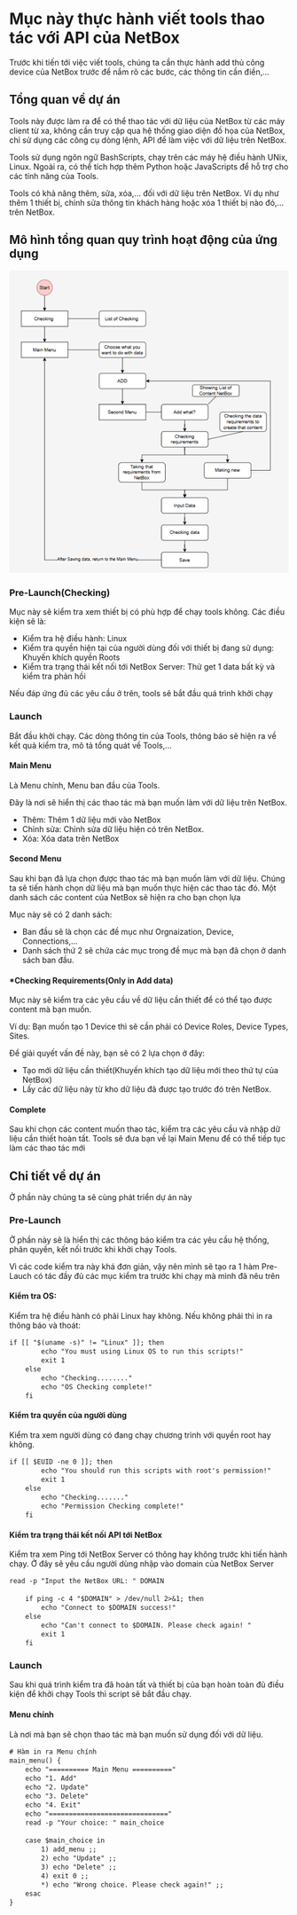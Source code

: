 # Mục này thực hành viết tools thao tác với API của NetBox
Trước khi tiến tới việc viết tools, chúng ta cần thực hành add thủ công device của NetBox trước để nắm rõ các bước, các thông tin cần điền,...

## Tổng quan về dự án
Tools này được làm ra để có thể thao tác với dữ liệu của NetBox từ các máy client từ xa, không cần truy cập qua hệ thống giao diện đồ họa của NetBox, chỉ sử dụng các công cụ dòng lệnh, API để làm việc với dữ liệu trên NetBox. 

Tools sử dụng ngôn ngữ BashScripts, chạy trên các máy hệ điều hành UNix, Linux. Ngoài ra, có thể tích hợp thêm Python hoặc JavaScripts để hỗ trợ cho các tính năng của Tools.

Tools có khả năng thêm, sửa, xóa,... đối với dữ liệu trên NetBox. Ví dụ như thêm 1 thiết bị, chỉnh sửa thông tin khách hàng hoặc xóa 1 thiết bị nào đó,... trên NetBox. 

## Mô hình tổng quan quy trình hoạt động của ứng dụng
![](/Anh/Screenshot_931.png)

### Pre-Launch(Checking)
Mục này sẽ kiểm tra xem thiết bị có phù hợp để chạy tools không. Các điều kiện sẽ là:
- Kiểm tra hệ điều hành: Linux
- Kiểm tra quyền hiện tại của người dùng đối với thiết bị đang sử dụng: Khuyến khích quyền Roots
- Kiểm tra trạng thái kết nối tới NetBox Server: Thử get 1 data bất kỳ và kiểm tra phản hồi

Nếu đáp ứng đủ các yêu cầu ở trên, tools sẽ bắt đầu quá trình khởi chạy

### Launch
Bắt đầu khởi chạy. Các dòng thông tin của Tools, thông báo sẽ hiện ra về kết quả kiểm tra, mô tả tổng quát về Tools,...
#### Main Menu
Là Menu chính, Menu ban đầu của Tools.

Đây là nơi sẽ hiển thị các thao tác mà bạn muốn làm với dữ liệu trên NetBox.
- Thêm: Thêm 1 dữ liệu mới vào NetBox
- Chỉnh sửa: Chỉnh sửa dữ liệu hiện có trên NetBox.
- Xóa: Xóa data trên NetBox

#### Second Menu
Sau khi bạn đã lựa chọn được thao tác mà bạn muốn làm với dữ liệu. Chúng ta sẽ tiến hành chọn dữ liệu mà bạn muốn thực hiện các thao tác đó. Một danh sách các content của NetBox sẽ hiện ra cho bạn chọn lựa

Mục này sẽ có 2 danh sách: 
- Ban đầu sẽ là chọn các đề mục như Orgnaization, Device, Connections,...
- Danh sách thứ 2 sẽ chứa các mục trong đề mục mà bạn đã chọn ở danh sách ban đầu.

#### *Checking Requirements(Only in Add data)
Mục này sẽ kiểm tra các yêu cầu về dữ liệu cần thiết để có thể tạo được content mà bạn muốn.

Ví dụ: Bạn muốn tạo 1 Device thì sẽ cần phải có Device Roles, Device Types, Sites.

Để giải quyết vấn đề này, bạn sẽ có 2 lựa chọn ở đây:
- Tạo mới dữ liệu cần thiết(Khuyến khích tạo dữ liệu mới theo thứ tự của NetBox)
- Lấy các dữ liệu này từ kho dữ liệu đã được tạo trước đó trên NetBox.

#### Complete
Sau khi chọn các content muốn thao tác, kiểm tra các yêu cầu và nhập dữ liệu cần thiết hoàn tất. Tools sẽ đưa bạn về lại Main Menu để có thể tiếp tục làm các thao tác mới

## Chi tiết về dự án
Ở phần này chúng ta sẽ cùng phát triển dự án này
### Pre-Launch
Ở phần này sẽ là hiển thị các thông báo kiểm tra các yêu cầu hệ thống, phân quyền, kết nối trước khi khởi chạy Tools.

Vì các code kiểm tra này khá đơn giản, vậy nên mình sẽ tạo ra 1 hàm Pre-Lauch có tác đầy đủ các mục kiểm tra trước khi chạy mà mình đã nêu trên
#### Kiểm tra OS:
Kiểm tra hệ điều hành có phải Linux hay không. Nếu không phải thì in ra thông báo và thoát:
```
if [[ "$(uname -s)" != "Linux" ]]; then
        echo "You must using Linux OS to run this scripts!"
        exit 1
    else
        echo "Checking........"
        echo "OS Checking complete!"
    fi
```

#### Kiểm tra quyền của người dùng
Kiểm tra xem người dùng có đang chạy chương trình với quyền root hay không.
```
if [[ $EUID -ne 0 ]]; then
        echo "You should run this scripts with root's permission!"
        exit 1
    else
        echo "Checking......."
        echo "Permission Checking complete!"
    fi
```
#### Kiểm tra trạng thái kết nối API tới NetBox
Kiểm tra xem Ping tới NetBox Server có thông hay không trước khi tiến hành chạy. Ở đây sẽ yêu cầu người dùng nhập vào domain của NetBox Server
```
read -p "Input the NetBox URL: " DOMAIN

    if ping -c 4 "$DOMAIN" > /dev/null 2>&1; then
        echo "Connect to $DOMAIN success!"
    else
        echo "Can't connect to $DOMAIN. Please check again! "
        exit 1
    fi
```
### Launch
Sau khi quá trình kiểm tra đã hoàn tất và thiết bị của bạn hoàn toàn đủ điều kiện để khởi chạy Tools thì script sẽ bắt đầu chạy.

#### Menu chính
Là nơi mà bạn sẽ chọn thao tác mà bạn muốn sử dụng đối với dữ liệu.

```
# Hàm in ra Menu chính
main_menu() {
    echo "========== Main Menu =========="
    echo "1. Add"
    echo "2. Update"
    echo "3. Delete"
    echo "4. Exit"
    echo "=============================="
    read -p "Your choice: " main_choice

    case $main_choice in
        1) add_menu ;;
        2) echo "Update" ;;
        3) echo "Delete" ;;
        4) exit 0 ;;
        *) echo "Wrong choice. Please check again!" ;;
    esac
}
```